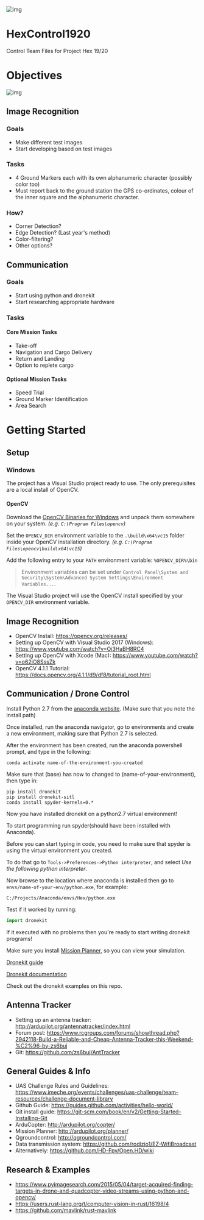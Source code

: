 ![img](https://github.com/3888winner/HexControl1920/blob/master/HexCover.jpg?raw=true)
# HexControl1920
Control Team Files for Project Hex 19/20

# Objectives
![img](https://github.com/3888winner/HexControl1920/blob/master/Mission.PNG?raw=true)
## Image Recognition

### Goals
* Make different test images
* Start developing based on test images

### Tasks
* 4 Ground Markers each with its own alphanumeric character (possibly color too)
* Must report back to the ground station the GPS co-ordinates, colour of the inner square and the alphanumeric character.

### How?
* Corner Detection?
* Edge Detection? (Last year's method)
* Color-filtering?
* Other options?

## Communication

### Goals
* Start using python and dronekit
* Start researching appropriate hardware

### Tasks

#### Core Mission Tasks
* Take-off
* Navigation and Cargo Delivery
* Return and Landing
* Option to replete cargo

#### Optional Mission Tasks
* Speed Trial
* Ground Marker Identification
* Area Search

# Getting Started

## Setup

### Windows

The project has a Visual Studio project ready to use. The only prerequisites are a local install of OpenCV.

#### OpenCV

Download the [OpenCV Binaries for Windows](https://opencv.org/releases/) and unpack them somewhere on your system. _(e.g. `C:\Program Files\opencv`)_

Set the `OPENCV_DIR` environment variable to the `.\build\x64\vc15` folder inside your OpenCV  installation directory. _(e.g. `C:\Program Files\opencv\build\x64\vc15`)_

Add the following entry to your `PATH` environment variable: `%OPENCV_DIR%\bin`

> Environment variables can be set under `Control Panel\System and Security\System\Advanced System Settings\Environment Variables...`.

The Visual Studio project will use the OpenCV install specified by your `OPENCV_DIR` environment variable.

## Image Recognition
* OpenCV Install: https://opencv.org/releases/
* Setting up OpenCV with Visual Studio 2017 (Windows): https://www.youtube.com/watch?v=Oi3HaBH8RC4
* Setting up OpenCV with Xcode (Mac): https://www.youtube.com/watch?v=o62iO8SssZk
* OpenCV 4.1.1 Tutorial: https://docs.opencv.org/4.1.1/d9/df8/tutorial_root.html 

## Communication / Drone Control

Install Python 2.7 from the [anaconda website](https://www.anaconda.com/distribution/#download-section). (Make sure that you note the install path)

Once installed, run the anaconda navigator, go to environments and create a new environment, making sure that Python 2.7 is selected.

After the environment has been created, run the anaconda powershell prompt, and type in the following:
```shell
conda activate name-of-the-environment-you-created
```
Make sure that (base) has now to changed to (name-of-your-environment), then type in:
```shell
pip install dronekit
pip install dronekit-sitl
conda install spyder-kernels=0.* 
```
Now you have installed dronekit on a python2.7 virtual environment!

To start programming run spyder(should have been installed with Anaconda).

Before you can start typing in code, you need to make sure that spyder is using the virtual environment you created.

To do that go to `Tools->Preferences->Python interpreter`, and select *Use the following python interpreter*.

Now browse to the location where anaconda is installed then go to `envs/name-of-your-env/python.exe`, for example:
```explorer
C:/Projects/Anaconda/envs/Hex/python.exe
```
Test if it worked by running:
```python
import dronekit
```
If it executed with no problems then you're ready to start writing dronekit programs!

Make sure you install [Mission Planner](http://ardupilot.org/planner/), so you can view your simulation.

[Dronekit guide](https://www.youtube.com/watch?v=TFDWs_DG2QY&list=PLuteWQUGtU9BcXXr3jCG00uVXFwQJkLRa&index=1)

[Dronekit documentation](https://dronekit.netlify.com/guide/index.html)

Check out the dronekit examples on this repo.

## Antenna Tracker
* Setting up an antenna tracker: http://ardupilot.org/antennatracker/index.html
* Forum post: https://www.rcgroups.com/forums/showthread.php?2942118-Build-a-Reliable-and-Cheap-Antenna-Tracker-this-Weekend-%C2%96-by-zs6buj
* Git: https://github.com/zs6buj/AntTracker

## General Guides & Info
* UAS Challenge Rules and Guidelines: https://www.imeche.org/events/challenges/uas-challenge/team-resources/challenge-document-library
* Github Guide: https://guides.github.com/activities/hello-world/
* Git install guide: https://git-scm.com/book/en/v2/Getting-Started-Installing-Git
* ArduCopter: http://ardupilot.org/copter/
* Mission Planner: http://ardupilot.org/planner/
* Qgroundcontrol: http://qgroundcontrol.com/
* Data transmission system: https://github.com/rodizio1/EZ-WifiBroadcast
* Alternatively: https://github.com/HD-Fpv/Open.HD/wiki

## Research & Examples
* https://www.pyimagesearch.com/2015/05/04/target-acquired-finding-targets-in-drone-and-quadcopter-video-streams-using-python-and-opencv/
* https://users.rust-lang.org/t/computer-vision-in-rust/16198/4
* https://github.com/mavlink/rust-mavlink
